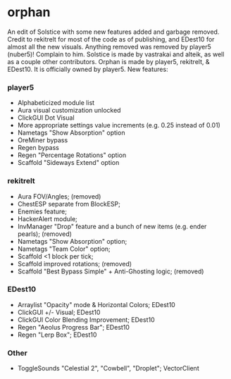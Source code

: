 # orphan
An edit of Solstice with some new features added and garbage removed. Credit to rekitrelt for most of the code as of publishing, and EDest10 for almost all the new visuals.
Anything removed was removed by player5 (nuber5)! Complain to him.
Solstice is made by vastrakai and alteik, as well as a couple other contributors.
Orphan is made by player5, rekitrelt, & EDest10. It is officially owned by player5.
New features:
### player5
- Alphabeticized module list
- Aura visual customization unlocked
- ClickGUI Dot Visual
- More appropriate settings value increments (e.g. 0.25 instead of 0.01)
- Nametags "Show Absorption" option
- OreMiner bypass
- Regen bypass
- Regen "Percentage Rotations" option
- Scaffold "Sideways Extend" option

### rekitrelt
- Aura FOV/Angles; (removed)
- ChestESP separate from BlockESP;
- Enemies feature;
- HackerAlert module;
- InvManager "Drop" feature and a bunch of new items (e.g. ender pearls); (removed)
- Nametags "Show Absorption" option;
- Nametags "Team Color" option;
- Scaffold <1 block per tick;
- Scaffold improved rotations; (removed)
- Scaffold "Best Bypass Simple" + Anti-Ghosting logic; (removed)

### EDest10
- Arraylist "Opacity" mode & Horizontal Colors; EDest10
- ClickGUI +/- Visual; EDest10
- ClickGUI Color Blending Improvement; EDest10
- Regen "Aeolus Progress Bar"; EDest10
- Regen "Lerp Box"; EDest10

### Other
- ToggleSounds "Celestial 2", "Cowbell", "Droplet"; VectorClient 
